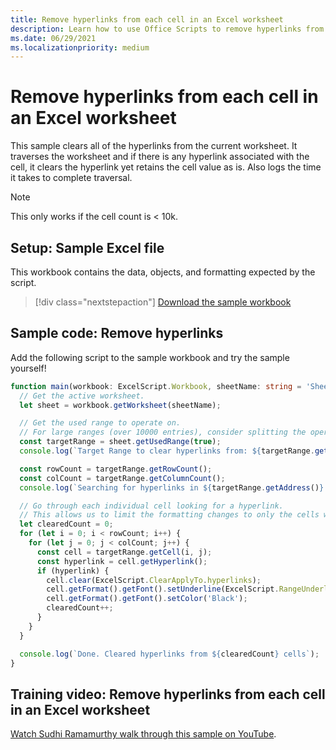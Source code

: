 ```yaml
---
title: Remove hyperlinks from each cell in an Excel worksheet
description: Learn how to use Office Scripts to remove hyperlinks from each cell in an Excel worksheet.
ms.date: 06/29/2021
ms.localizationpriority: medium
---
```


# Remove hyperlinks from each cell in an Excel worksheet

 This sample clears all of the hyperlinks from the current worksheet. It traverses the worksheet and if there is any hyperlink associated with the cell, it clears the hyperlink yet retains the cell value as is. Also logs the time it takes to complete traversal.

> [!NOTE]
> This only works if the cell count is < 10k.

## Setup: Sample Excel file

This workbook contains the data, objects, and formatting expected by the script.

> [!div class="nextstepaction"]
> [Download the sample workbook](remove-hyperlinks.xlsx)

## Sample code: Remove hyperlinks

Add the following script to the sample workbook and try the sample yourself!

```TypeScript
function main(workbook: ExcelScript.Workbook, sheetName: string = 'Sheet1') {
  // Get the active worksheet. 
  let sheet = workbook.getWorksheet(sheetName);

  // Get the used range to operate on.
  // For large ranges (over 10000 entries), consider splitting the operation into batches for performance.
  const targetRange = sheet.getUsedRange(true);
  console.log(`Target Range to clear hyperlinks from: ${targetRange.getAddress()}`);

  const rowCount = targetRange.getRowCount();
  const colCount = targetRange.getColumnCount();
  console.log(`Searching for hyperlinks in ${targetRange.getAddress()} which contains ${(rowCount * colCount)} cells`);

  // Go through each individual cell looking for a hyperlink. 
  // This allows us to limit the formatting changes to only the cells with hyperlink formatting.
  let clearedCount = 0;
  for (let i = 0; i < rowCount; i++) {
    for (let j = 0; j < colCount; j++) {
      const cell = targetRange.getCell(i, j);
      const hyperlink = cell.getHyperlink();
      if (hyperlink) {
        cell.clear(ExcelScript.ClearApplyTo.hyperlinks);
        cell.getFormat().getFont().setUnderline(ExcelScript.RangeUnderlineStyle.none);
        cell.getFormat().getFont().setColor('Black');
        clearedCount++;
      }
    }
  }

  console.log(`Done. Cleared hyperlinks from ${clearedCount} cells`);
}
```

## Training video: Remove hyperlinks from each cell in an Excel worksheet

[Watch Sudhi Ramamurthy walk through this sample on YouTube](https://youtu.be/v20fdinxpHU).
